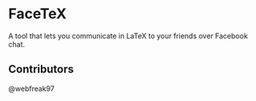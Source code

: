 # FaceTeX
A tool that lets you communicate in LaTeX to your friends over Facebook chat.

## Contributors
@webfreak97

